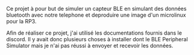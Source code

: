 Ce projet à pour but de simuler un capteur BLE en simulant des données bluetooth avec notre telephone
et deproduire une image d'un microlinux pour la RP3.

Afin de réaliser ce projet, j'ai utilisé les documentations fournis dans le discord.
Il y avait donc plusieurs choses à installer dont le BLE Peripheral Simulator mais je n'ai pas réussi
à envoyer et recevoir les données.
